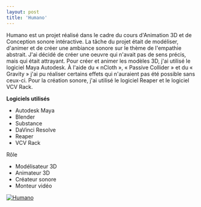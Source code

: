 ```yaml
---
layout: post
title: 'Humano'
---
```

Humano est un projet réalisé dans le cadre du cours d'Animation 3D et de Conception sonore intéractive. La tâche du projet était de modéliser, d'animer et de créer une ambiance sonore sur le thème de l'empathie abstrait. J'ai décidé de créer une oeuvre qui n'avait pas de sens précis, mais qui était attrayant. Pour créer et animer les modèles 3D, j'ai utilisé le logiciel Maya Autodesk. À l'aide du « nCloth », « Passive Collider » et du « Gravity » j'ai pu réaliser certains effets qui n'auraient pas été possible sans ceux-ci. Pour la création sonore, j'ai utilisé le logiciel Reaper et le logiciel VCV Rack.

**Logiciels utilisés**
- Autodesk Maya
- Blender
- Substance
- DaVinci Resolve
- Reaper
- VCV Rack

Rôle
- Modélisateur 3D
- Animateur 3D
- Créateur sonore
- Monteur vidéo

[![Humano](projects/proj-1/thumbnail.png)](https://youtu.be/NXQ7xD3HRzs)
